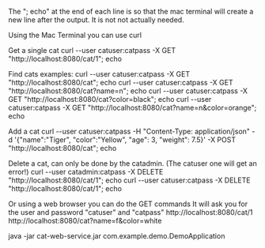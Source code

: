 The "; echo" at the end of each line is so that the mac terminal will create a new line after the output.  It is not not actually needed.

Using the Mac Terminal you can use curl

  Get a single cat
curl --user catuser:catpass -X GET "http://localhost:8080/cat/1"; echo

  Find cats examples:
curl --user catuser:catpass -X GET "http://localhost:8080/cat"; echo
curl --user catuser:catpass -X GET "http://localhost:8080/cat?name=n"; echo
curl --user catuser:catpass -X GET "http://localhost:8080/cat?color=black"; echo
curl --user catuser:catpass -X GET "http://localhost:8080/cat?name=n&color=orange"; echo

  Add a cat
curl --user catuser:catpass -H "Content-Type: application/json" -d '{"name":"Tiger", "color":"Yellow", "age": 3, "weight": 7.5}' -X POST "http://localhost:8080/cat"; echo

  Delete a cat, can only be done by the catadmin.  (The catuser one will get an error!)
curl --user catadmin:catpass -X DELETE "http://localhost:8080/cat/1"; echo
curl --user catuser:catpass -X DELETE "http://localhost:8080/cat/1"; echo

Or using a web browser you can do the GET commands
It will ask you for the user and password "catuser" and "catpass"
  http://localhost:8080/cat/1
  http://localhost:8080/cat?name=f&color=white

java -jar cat-web-service.jar com.example.demo.DemoApplication
